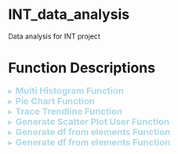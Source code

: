 # INT_data_analysis
Data analysis for INT project
<h1>Function Descriptions</h1>
<details>
<summary style="color: #ADD8E6;"><b style="font-size: 18px;">Multi Histogram Function</b></summary>


## Description

The `multi_histogram` function takes a DataFrame and a list of column names as input to create a multiple histogram plot. Each column of the DataFrame is represented as a histogram on the plot, allowing for a visual comparison of different datasets in a single visualization.

## Parameters

- `dataframe`: The DataFrame containing the data to be represented in the histograms.
- `elements`: A list of column names from the DataFrame. Each column will be represented as a histogram on the plot.
- `units`: Optional string representing the units of the variable on the x-axis.
- `start`, `end`, `step`: Optional parameters controlling the configuration of the x-axis and histogram bins.
- `title`: Title of the plot.

## Output

The function returns a `go.Figure` object that can be displayed or saved as needed.

## Example Usage

```python
import pandas as pd
import plotly.graph_objects as go

def multi_histogram(dataframe, elements, units='', start=-200, end=200, step=10, title='Unnamed distribution'):
    # ... (Paste the function code here)

# Create an example DataFrame
data = {'A': [1, 2, 2, 3, 3, 3, 4, 4, 4, 4],
        'B': [2, 2, 3, 3, 3, 4, 4, 4, 4, 5],
        'C': [3, 3, 3, 4, 4, 4, 4, 5, 5, 5]}
df = pd.DataFrame(data)

# Use the multi_histogram function to visualize column distributions
fig = multi_histogram(df, elements=['A', 'B', 'C'], units='Value', title='Distribution Comparison')
fig.show()
```


This example demonstrates the use of the `multi_histogram` function, which creates multi-histogram plots with Plotly. The function takes a DataFrame and a list of column names, allowing users to visualize the distributions of specified columns. The example uses a Pandas DataFrame with sample data in columns 'A', 'B', and 'C' and calls the function to generate a Plotly figure. Users can customize parameters such as units, axis range, and title for tailored visualizations.

</details>


<details>
<summary style="color: #ADD8E6;"><b style="font-size: 18px;">Pie Chart Function</b></summary>


## Description

The `pie_chart` function is an effective tool for creating pie chart graphics. This function can generate subplots containing multiple pie charts if it is necessary to segregate certain information into different categories but visualize it together.

## Parameters

- `dataframe`: The DataFrame containing the data for the pie chart.
- `elements`: An array of arrays (each position contains the names of a single pie chart).
- `title`: Title of the chart.

## Output

The function returns a pie chart figure object.

## Example Usage

```python
import pandas as pd
from plotly.subplots import make_subplots
import plotly.graph_objects as go

def pie_chart(dataframe, elements, title='Unnamed pie chart'):

    num_elements = len(elements)

    fig = make_subplots(
        rows=1,
        cols=num_elements,
        specs=[[{'type':'domain'}, {'type':'domain'}]]
    )

    for i in range(num_elements):
        fig.add_trace(generate_go_pie(dataframe, elements[i], ''), 1, i+1)

    fig.update_traces(hole=.4, hoverinfo="label+percent+name")

    fig.update_layout(title_text=title)

    return fig
```
This example code uses the pie_chart function to create a pie chart from a DataFrame and a list of elements. You can customize the parameters according to your specific needs.
</details>

<details>
<summary style="color: #ADD8E6;"><b style="font-size: 18px;">Trace Trendline Function</b></summary>

## Description

The `trace_trendline` function efficiently generates trendlines using Ordinary Least Squares (OLS) regression. This utility is particularly useful when visualizing trends in data by providing regression lines for a selected x-axis element and multiple y-axis elements. The function is designed to accommodate diverse datasets and supports customization of trendline aesthetics.

## Parameters
- `dataframe`: The DataFrame containing the data for regression analysis.
- `element_x`: The element to be displayed on the x-axis.
- `elements_y`: A list of elements for which trendlines will be displayed on the y-axis.
- `title`: Title of the trendlines (default is 'Trendline').

## Output
The function returns a vector of Plotly traces representing the trendlines generated for each element specified in `elements_y`. Each trace corresponds to a trendline, allowing for easy integration into a Plotly figure.

## Example Usage
```python
import pandas as pd
import statsmodels.api as sm
import plotly.graph_objects as go

# Define DataFrame and elements
data = {'X': [1, 2, 3, 4, 5],
        'Y1': [2, 3, 4, 3, 5],
        'Y2': [1, 2, 2, 3, 4]}
df = pd.DataFrame(data)

# Use the trace_trendline function to generate trendlines for Y1 and Y2 with X as the x-axis
trendlines = trace_trendline(df, element_x='X', elements_y=['Y1', 'Y2'], title='Regression Trends')

# Incorporate trendlines into a Plotly figure
fig = go.Figure(trendlines)
fig.show()
```
This code snippet demonstrates the application of the `trace_trendline` function to visualize regression trends for `Y1` and `Y2` against `X`. Users can modify the function parameters for different datasets and customization requirements.

</details>

<details>
<summary style="color: #ADD8E6;"><b style="font-size: 18px;">Generate Scatter Plot User Function</b></summary>

## Description

The `generate_scatter_plot_user` function generates a scatter plot given a DataFrame, a specified user ID (`key_user`), an x-axis element (`element_x`), and a vector of y-axis elements (`elements_y`). The function allows for customization with an optional title and the ability to integrate regression lines. If a specific user's data is requested (`user_reg_line=True`), an individualized trendline is added to the plot.

## Parameters
- `dataframe`: The DataFrame containing all the data.
- `key_user`: ID of the user for whom data is needed.
- `element_x`: The x-axis data.
- `elements_y`: A vector containing all the different data sources to be plotted.
- `title`: Title of the graph (default is "Unnamed Scatter Plot").
- `user_reg_line`: Boolean indicating if an individualized regression line for the user is desired (default is False).
- `reg_line`: Boolean indicating if a general regression line for the entire dataset is desired (default is False).

## Output
If successful, the function returns a Plotly figure. If an error occurs or the user is not found in the DataFrame, the function returns None. The returned Plotly figure comprises a set of traces representing the trendlines generated for each element specified in `elements_y`. Each trace corresponds to a trendline, facilitating seamless integration into a Plotly figure.

## Example Usage
```python
import pandas as pd
import plotly.graph_objects as go

# Define DataFrame and elements
data = {'User_ID': [1, 1, 2, 2, 3, 3],
        'Age': [25, 30, 22, 28, 35, 40],
        'Income': [50000, 60000, 45000, 55000, 70000, 80000],
        'Spending': [100, 120, 80, 110, 150, 160]}
df = pd.DataFrame(data)

# Generate a scatter plot for User ID 2, plotting 'Age' on the x-axis and 'Income' and 'Spending' on the y-axis
fig = generate_scatter_plot_user(df, key_user=2, element_x='Age', elements_y=['Income', 'Spending'], title='User Spending Habits')
fig.show()
```
This example demonstrates how to use the `generate_scatter_plot_user` function to create a scatter plot for a specific user ( **User ID 2** ) and visualize their spending habits. Users can customize the parameters based on their specific dataset and analysis requirements.
</details>
<details>
<summary style="color: #ADD8E6;"><b style="font-size: 18px;">Generate df from elements Function</b></summary>

## Description:
The `generate_df_from_elements` function processes an Excel file (`file_route`), using an index column (`index`), a specified number of rows for the resulting dataframe (`rows`), designated key columns for vehicle identification (`key_cols`), and a list of elements (`elements`). This function reads the Excel file, searches for the specified key columns in its sheets, and constructs a custom dataframe (`custom_df`) containing the requested elements.

## Input Parameters:
- `file_route`: Relative path to the Excel file.
- `index`: Name of the column to serve as an index.
- `rows`: Desired number of rows for the resulting dataframe.
- `key_cols`: Names of the columns used to identifying each vehicle in the dataframe.
- `elements`: List of elements to be included in the custom dataframe.

## Output:
The generated dataframe (`custom_df`) with the designated key columns.

## Example Usage:
```python
file_route = "file_path.xlsx"
index = "ID"
rows = 100
key_cols = ["ID", "Make", "Model"]
elements = ["Price", "Mileage", "Year"]

result_df = generate_df_from_elements(file_route, index, rows, key_cols, elements)
print(result_df)
```
This code is essentially a utilization example of the `generate_df_from_elements` function. It sets up parameters such as the file path, index column, desired number of rows, key columns, and elements to be included. Then, it calls the function with these parameters and prints the resulting dataframe (`result_df`). The purpose is to showcase how users can customize the function's inputs based on their specific dataset and requirements.

</details>

<details>
<summary style="color: #ADD8E6;"><b style="font-size: 18px;">Generate df from elements Function</b></summary>

## Description:
The `generate_df_from_vehicle` function is designed to extract and store specific information about a vehicle (identified by the search object) from an Excel file. It utilizes key columns to check and organize the data into a custom dataframe.

## Parameters:
- `file_route`: Relative path to the Excel file.
- `search_object`: Specific identifier of the vehicle to be searched for in the sheets of the Excel file.
- `index`: Column used as the index in the resulting dataframe ("VIN" by default).
- `check_columns`: List of columns used as keys to merge data into the custom dataframe (['Id', 'Timestamp'] by default).

## Output:
- `custom_df`: Resulting dataframe containing information related to the specific vehicle.

## Example Usage:
```python
file_route = "file_path.xlsx"
search_object = "ABC123"
index = "VIN"
check_columns = ["Id", "Timestamp"]

result_df = generate_df_from_vehicle(file_route, search_object, index, check_columns)
print(result_df)
```

</details>

